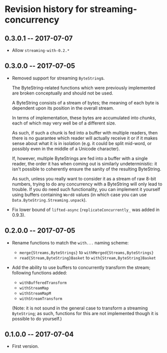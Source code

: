# Revision history for streaming-concurrency

## 0.3.0.1 -- 2017-07-07

* Allow `streaming-with-0.2.*`

## 0.3.0.0 -- 2017-07-05

* Removed support for streaming `ByteString`s.

    The ByteString-related functions which were previously implemented
    are broken conceptually and should not be used.

    A ByteString consists of a stream of bytes; the meaning of each byte
    is dependent upon its position in the overall stream.

    In terms of implementation, these bytes are accumulated into
    _chunks_, each of which may very well be of a different size.

    As such, if such a chunk is fed into a buffer with multiple readers,
    then there is no guarantee which reader will actually receive it or if
    it makes sense about what it is in isolation (e.g. it could be split
    mid-word, or possibly even in the middle of a Unicode character).

    If, however, multiple ByteStrings are fed into a buffer with a single
    reader, the order it has when coming out is similarly undeterministic:
    it isn't possible to coherently ensure the sanity of the resulting
    ByteString.

    As such, unless you really want to consider it as a stream of
    raw 8-bit numbers, trying to do any concurrency with a ByteString
    will only lead to trouble.  If you do need such functionality, you
    can implement it yourself using buffers containing `Word8` values
    (in which case you can use `Data.ByteString.Streaming.unpack`).

* Fix lower bound of `lifted-async` (`replicateConcurrently_` was
  added in 0.9.3).

## 0.2.0.0 -- 2017-07-05

* Rename functions to match the `with...` naming scheme:

    - `merge{Streams,ByteStrings}` to `withMerged{Streams,ByteStrings}`
    - `read{Stream,ByteString}Basket` to `with{Stream,ByteString}Basket`

* Add the ability to use buffers to concurrently transform the stream;
  following functions added:

    - `withBufferedTransform`
    - `withStreamMap`
    - `withStreamMapM`
    - `withStreamTransform`

    (Note: it is not sound in the general case to transform a
    streaming `ByteString`; as such, functions for this are not
    implemented though it is possible to do yourself.)

## 0.1.0.0 -- 2017-07-04

* First version.
